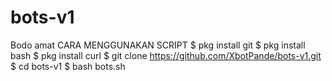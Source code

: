 # bots-v1
Bodo amat
CARA MENGGUNAKAN SCRIPT
$ pkg install git
$ pkg install bash
$ pkg install curl
$ git clone https://github.com/XbotPande/bots-v1.git
$ cd bots-v1
$ bash bots.sh
